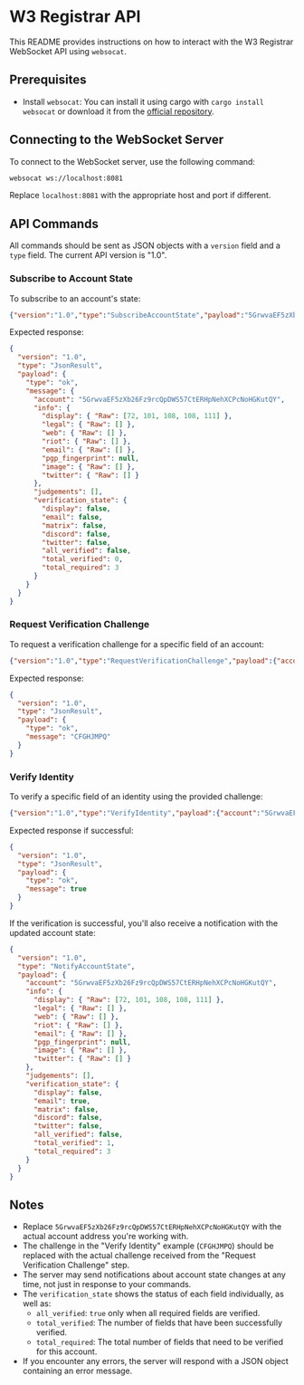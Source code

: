# W3 Registrar API

This README provides instructions on how to interact with the W3 Registrar WebSocket API using `websocat`.

## Prerequisites

- Install `websocat`: You can install it using cargo with `cargo install websocat` or download it from the [official repository](https://github.com/vi/websocat).

## Connecting to the WebSocket Server

To connect to the WebSocket server, use the following command:

```bash
websocat ws://localhost:8081
```

Replace `localhost:8081` with the appropriate host and port if different.

## API Commands

All commands should be sent as JSON objects with a `version` field and a `type` field. The current API version is "1.0".

### Subscribe to Account State

To subscribe to an account's state:

```json
{"version":"1.0","type":"SubscribeAccountState","payload":"5GrwvaEF5zXb26Fz9rcQpDWS57CtERHpNehXCPcNoHGKutQY"}
```

Expected response:

```json
{
  "version": "1.0",
  "type": "JsonResult",
  "payload": {
    "type": "ok",
    "message": {
      "account": "5GrwvaEF5zXb26Fz9rcQpDWS57CtERHpNehXCPcNoHGKutQY",
      "info": {
        "display": { "Raw": [72, 101, 108, 108, 111] },
        "legal": { "Raw": [] },
        "web": { "Raw": [] },
        "riot": { "Raw": [] },
        "email": { "Raw": [] },
        "pgp_fingerprint": null,
        "image": { "Raw": [] },
        "twitter": { "Raw": [] }
      },
      "judgements": [],
      "verification_state": {
        "display": false,
        "email": false,
        "matrix": false,
        "discord": false,
        "twitter": false,
        "all_verified": false,
        "total_verified": 0,
        "total_required": 3
      }
    }
  }
}
```

### Request Verification Challenge

To request a verification challenge for a specific field of an account:

```json
{"version":"1.0","type":"RequestVerificationChallenge","payload":{"account":"5GrwvaEF5zXb26Fz9rcQpDWS57CtERHpNehXCPcNoHGKutQY","field":"email"}}
```

Expected response:

```json
{
  "version": "1.0",
  "type": "JsonResult",
  "payload": {
    "type": "ok",
    "message": "CFGHJMPQ"
  }
}
```

### Verify Identity

To verify a specific field of an identity using the provided challenge:

```json
{"version":"1.0","type":"VerifyIdentity","payload":{"account":"5GrwvaEF5zXb26Fz9rcQpDWS57CtERHpNehXCPcNoHGKutQY","field":"email","challenge":"CFGHJMPQ"}}
```

Expected response if successful:

```json
{
  "version": "1.0",
  "type": "JsonResult",
  "payload": {
    "type": "ok",
    "message": true
  }
}
```

If the verification is successful, you'll also receive a notification with the updated account state:

```json
{
  "version": "1.0",
  "type": "NotifyAccountState",
  "payload": {
    "account": "5GrwvaEF5zXb26Fz9rcQpDWS57CtERHpNehXCPcNoHGKutQY",
    "info": {
      "display": { "Raw": [72, 101, 108, 108, 111] },
      "legal": { "Raw": [] },
      "web": { "Raw": [] },
      "riot": { "Raw": [] },
      "email": { "Raw": [] },
      "pgp_fingerprint": null,
      "image": { "Raw": [] },
      "twitter": { "Raw": [] }
    },
    "judgements": [],
    "verification_state": {
      "display": false,
      "email": true,
      "matrix": false,
      "discord": false,
      "twitter": false,
      "all_verified": false,
      "total_verified": 1,
      "total_required": 3
    }
  }
}
```

## Notes

- Replace `5GrwvaEF5zXb26Fz9rcQpDWS57CtERHpNehXCPcNoHGKutQY` with the actual account address you're working with.
- The challenge in the "Verify Identity" example (`CFGHJMPQ`) should be replaced with the actual challenge received from the "Request Verification Challenge" step.
- The server may send notifications about account state changes at any time, not just in response to your commands.
- The `verification_state` shows the status of each field individually, as well as:
  - `all_verified`: `true` only when all required fields are verified.
  - `total_verified`: The number of fields that have been successfully verified.
  - `total_required`: The total number of fields that need to be verified for this account.
- If you encounter any errors, the server will respond with a JSON object containing an error message.
